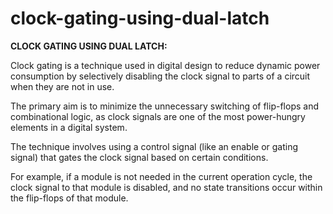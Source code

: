 # clock-gating-using-dual-latch

**CLOCK GATING USING DUAL LATCH:**

Clock gating is a technique used in digital design to reduce dynamic power consumption by 
selectively disabling the clock signal to parts of a circuit when they are not in use. 

The primary aim is to minimize the unnecessary switching of flip-flops and combinational logic, as clock signals are one of the most power-hungry elements in a digital system. 

The technique involves using a control signal (like an enable or gating signal) that gates the clock signal based on certain conditions. 

For example, if a module is not needed in the current operation cycle, the clock signal to that module is disabled, and no state transitions occur within the flip-flops of that module.
